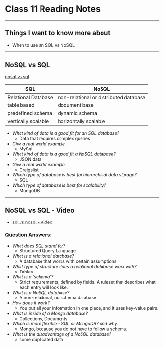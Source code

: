 # Class 11 Reading Notes

---

## Things I want to know more about

- When to use an SQL vs NoSQL

---  
## NoSQL vs SQL 

[nosql vs sql](https://www.thegeekstuff.com/2014/01/sql-vs-nosql-db/?utm_source=tuicool)

| SQL  | NoSQL  |
|---|---|
| Relational Database  | non-relational or distributed database |
|  table based  |  document base  |
|  predefined schema  | dynamic schema  |
|  vertically scalable | horizontally scalable  |

- *What kind of data is a good fit for an SQL database?*
  - Data that requires complex queries
- *Give a real world example.*
  -  MySql
- *What kind of data is a good fit a NoSQL database?*
  - JSON data
- *Give a real world example.*
  - Craigslist
- *Which type of database is best for hierarchical data storage?*
  - SQL
- *Which type of database is best for scalability?*
  - MongoDB
---

## NoSQL vs SQL - Video

- [sql vs nosql - Video](https://www.youtube.com/watch?v=ZS_kXvOeQ5Y)

### Question Answers: 

- *What does SQL stand for?*
  - Structured Query Language
- *What is a relational database?*
  - A database that works with certain assumptions
- *What type of structure does a relational database work with?*
  - Tables
- *What is a ‘schema’?*
  - Strict requirements, defined by fields. A ruleset that describes what each entry will look like. 
- *What is a NoSQL database?*
  - A non-relational, no schema database
- *How does it work?*
  - You put all your information in one place, and it uses key-value pairs. 
- *What is inside of a Mongo database?*
  - Collections, Documents
- *Which is more flexible - SQL or MongoDB? and why.*
  - Mongo, because you do not have to follow a schema.
- *What is the disadvantage of a NoSQL database?*
  - some duplicated data